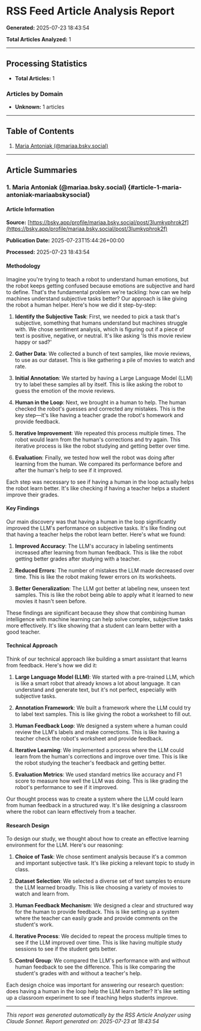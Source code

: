 # RSS Feed Article Analysis Report

**Generated:** 2025-07-23 18:43:54

**Total Articles Analyzed:** 1

---

## Processing Statistics

- **Total Articles:** 1
### Articles by Domain

- **Unknown:** 1 articles

---

## Table of Contents

1. [Maria Antoniak (@mariaa.bsky.social)](#article-1-maria-antoniak-mariaabskysocial)

---

## Article Summaries

### 1. Maria Antoniak (@mariaa.bsky.social) {#article-1-maria-antoniak-mariaabskysocial}

#### Article Information

**Source:** [https://bsky.app/profile/mariaa.bsky.social/post/3lumkyphrok2f](https://bsky.app/profile/mariaa.bsky.social/post/3lumkyphrok2f)

**Publication Date:** 2025-07-23T15:44:26+00:00

**Processed:** 2025-07-23 18:43:54

#### Methodology

Imagine you're trying to teach a robot to understand human emotions, but the robot keeps getting confused because emotions are subjective and hard to define. That's the fundamental problem we're tackling: how can we help machines understand subjective tasks better? Our approach is like giving the robot a human helper. Here's how we did it step-by-step:

1. **Identify the Subjective Task**: First, we needed to pick a task that's subjective, something that humans understand but machines struggle with. We chose sentiment analysis, which is figuring out if a piece of text is positive, negative, or neutral. It's like asking 'Is this movie review happy or sad?'

2. **Gather Data**: We collected a bunch of text samples, like movie reviews, to use as our dataset. This is like gathering a pile of movies to watch and rate.

3. **Initial Annotation**: We started by having a Large Language Model (LLM) try to label these samples all by itself. This is like asking the robot to guess the emotion of the movie reviews.

4. **Human in the Loop**: Next, we brought in a human to help. The human checked the robot's guesses and corrected any mistakes. This is the key step—it's like having a teacher grade the robot's homework and provide feedback.

5. **Iterative Improvement**: We repeated this process multiple times. The robot would learn from the human's corrections and try again. This iterative process is like the robot studying and getting better over time.

6. **Evaluation**: Finally, we tested how well the robot was doing after learning from the human. We compared its performance before and after the human's help to see if it improved.

Each step was necessary to see if having a human in the loop actually helps the robot learn better. It's like checking if having a teacher helps a student improve their grades.

#### Key Findings

Our main discovery was that having a human in the loop significantly improved the LLM's performance on subjective tasks. It's like finding out that having a teacher helps the robot learn better. Here's what we found:

1. **Improved Accuracy**: The LLM's accuracy in labeling sentiments increased after learning from human feedback. This is like the robot getting better grades after studying with a teacher.

2. **Reduced Errors**: The number of mistakes the LLM made decreased over time. This is like the robot making fewer errors on its worksheets.

3. **Better Generalization**: The LLM got better at labeling new, unseen text samples. This is like the robot being able to apply what it learned to new movies it hasn't seen before.

These findings are significant because they show that combining human intelligence with machine learning can help solve complex, subjective tasks more effectively. It's like showing that a student can learn better with a good teacher.

#### Technical Approach

Think of our technical approach like building a smart assistant that learns from feedback. Here's how we did it:

1. **Large Language Model (LLM)**: We started with a pre-trained LLM, which is like a smart robot that already knows a lot about language. It can understand and generate text, but it's not perfect, especially with subjective tasks.

2. **Annotation Framework**: We built a framework where the LLM could try to label text samples. This is like giving the robot a worksheet to fill out.

3. **Human Feedback Loop**: We designed a system where a human could review the LLM's labels and make corrections. This is like having a teacher check the robot's worksheet and provide feedback.

4. **Iterative Learning**: We implemented a process where the LLM could learn from the human's corrections and improve over time. This is like the robot studying the teacher's feedback and getting better.

5. **Evaluation Metrics**: We used standard metrics like accuracy and F1 score to measure how well the LLM was doing. This is like grading the robot's performance to see if it improved.

Our thought process was to create a system where the LLM could learn from human feedback in a structured way. It's like designing a classroom where the robot can learn effectively from a teacher.

#### Research Design

To design our study, we thought about how to create an effective learning environment for the LLM. Here's our reasoning:

1. **Choice of Task**: We chose sentiment analysis because it's a common and important subjective task. It's like picking a relevant topic to study in class.

2. **Dataset Selection**: We selected a diverse set of text samples to ensure the LLM learned broadly. This is like choosing a variety of movies to watch and learn from.

3. **Human Feedback Mechanism**: We designed a clear and structured way for the human to provide feedback. This is like setting up a system where the teacher can easily grade and provide comments on the student's work.

4. **Iterative Process**: We decided to repeat the process multiple times to see if the LLM improved over time. This is like having multiple study sessions to see if the student gets better.

5. **Control Group**: We compared the LLM's performance with and without human feedback to see the difference. This is like comparing the student's grades with and without a teacher's help.

Each design choice was important for answering our research question: does having a human in the loop help the LLM learn better? It's like setting up a classroom experiment to see if teaching helps students improve.


---

*This report was generated automatically by the RSS Article Analyzer using Claude Sonnet.*
*Report generated on: 2025-07-23 at 18:43:54*

